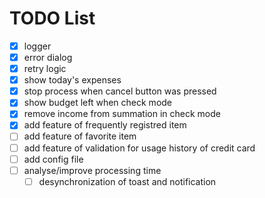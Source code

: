# TODO List

- [x] logger
- [x] error dialog
- [x] retry logic
- [x] show today's expenses
- [x] stop process when cancel button was pressed
- [x] show budget left when check mode
- [x] remove income from summation in check mode
- [x] add feature of frequently registred item
- [ ] add feature of favorite item
- [ ] add feature of validation for usage history of credit card
- [ ] add config file
- [ ] analyse/improve processing time
  - [ ] desynchronization of toast and notification
